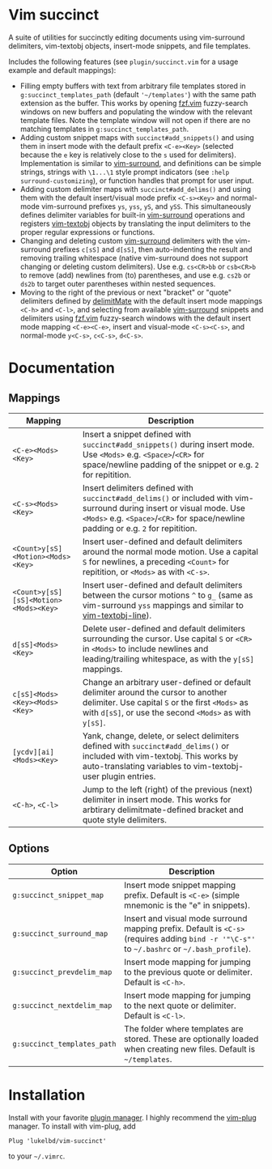 Vim succinct
============

A suite of utilities for succinctly editing documents using vim-surround delimiters,
vim-textobj objects, insert-mode snippets, and file templates.

Includes the following features (see `plugin/succinct.vim` for a usage example and
default mappings):

* Filling empty buffers with text from arbitrary file templates stored in
  `g:succinct_templates_path` (default `'~/templates'`) with the same path extension
  as the buffer. This works by opening [fzf.vim](https://github.com/junegunn/fzf.vim) fuzzy-search windows on new buffers and
  populating the window with the relevant template files. Note the template window will
  not open if there are no matching templates in `g:succinct_templates_path`.
* Adding custom snippet maps with `succinct#add_snippets()` and using them in insert
  mode with the default prefix `<C-e><Key>` (selected because the `e` key is relatively
  close to the `s` used for delimiters). Implementation is similar to [vim-surround](https://github.com/tpope/vim-surround),
  and definitions can be simple strings, strings with `\1...\1` style prompt indicators
  (see `:help surround-customizing`), or function handles that prompt for user input.
* Adding custom delimiter maps with `succinct#add_delims()` and using them with the
  default insert/visual mode prefix `<C-s><Key>` and normal-mode vim-surround prefixes
  `ys`, `yss`, `yS`, and `ySS`. This simultaneously defines delimiter variables for
  built-in [vim-surround](https://github.com/tpope/vim-surround) operations and registers [vim-textobj](https://github.com/kana/vim-textobj-user) objects by translating
  the input delimiters to the proper regular expressions or functions.
* Changing and deleting custom [vim-surround](https://github.com/tpope/vim-surround) delimiters with the vim-surround prefixes
  `c[sS]` and `d[sS]`, then auto-indenting the result and removing trailing whitespace
  (native vim-surround does not support changing or deleting custom delimiters). Use
  e.g. `cs<CR>bb` or `csb<CR>b` to remove (add) newlines from (to) parentheses, and use
  e.g. `cs2b` or `ds2b` to target outer parentheses within nested sequences.
* Moving to the right of the previous or next "bracket" or "quote" delimiters defined
  by [delimitMate](https://github.com/Raimondi/delimitMate) with the default insert mode mappings `<C-h>` and `<C-l>`, and
  selecting from available [vim-surround](https://github.com/tpope/vim-surround) snippets and delimiters using [fzf.vim](https://github.com/junegunn/fzf.vim)
  fuzzy-search windows with the default insert mode mapping `<C-e><C-e>`, insert and
  visual-mode `<C-s><C-s>`, and normal-mode `y<C-s>`, `c<C-s>`, `d<C-s>`.


Documentation
=============

Mappings
--------

| Mapping | Description |
| ---- | ---- |
| `<C-e><Mods><Key>` | Insert a snippet defined with `succinct#add_snippets()` during insert mode. Use `<Mods>` e.g. `<Space>`/`<CR>` for space/newline padding of the snippet or e.g. `2` for repitition. |
| `<C-s><Mods><Key>` | Insert delimiters defined with `succinct#add_delims()` or included with vim-surround during insert or visual mode. Use `<Mods>` e.g. `<Space>`/`<CR>` for space/newline padding or e.g. `2` for repitition. |
| `<Count>y[sS]<Motion><Mods><Key>` | Insert user-defined and default delimiters around the normal mode motion. Use a capital `S` for newlines, a preceding `<Count>` for repitition, or `<Mods>` as with `<C-s>`.
| `<Count>y[sS][sS]<Motion><Mods><Key>` | Insert user-defined and default delimiters between the cursor motions `^` to `g_` (same as vim-surround `yss` mappings and similar to [vim-textobj-line](https://github.com/kana/vim-textobj-line)). |
| `d[sS]<Mods><Key>` | Delete user-defined and default delimiters surrounding the cursor. Use capital `S` or `<CR>` in `<Mods>` to include newlines and leading/trailing whitespace, as with the `y[sS]` mappings. |
| `c[sS]<Mods><Key><Mods><Key>` | Change an arbitrary user-defined or default delimiter around the cursor to another delimiter. Use capital `S` or the first `<Mods>` as with `d[sS]`, or use the second `<Mods>` as with `y[sS]`. |
| `[ycdv][ai]<Mods><Key>` | Yank, change, delete, or select delimiters defined with `succinct#add_delims()` or included with vim-textobj. This works by auto-translating variables to vim-textobj-user plugin entries. |
| `<C-h>`, `<C-l>` | Jump to the left (right) of the previous (next) delimiter in insert mode. This works for arbtirary delimitmate-defined bracket and quote style delimiters. |

Options
-------

| Option | Description |
| ---- | ---- |
| `g:succinct_snippet_map` | Insert mode snippet mapping prefix. Default is `<C-e>` (simple mnemonic is the "e" in snippets). |
| `g:succinct_surround_map` | Insert and visual mode surround mapping prefix. Default is `<C-s>` (requires adding `bind -r '"\C-s"'` to `~/.bashrc` or `~/.bash_profile`). |
| `g:succinct_prevdelim_map` | Insert mode mapping for jumping to the previous quote or delimiter. Default is `<C-h>`. |
| `g:succinct_nextdelim_map` | Insert mode mapping for jumping to the next quote or delimiter. Default is `<C-l>`. |
| `g:succinct_templates_path` | The folder where templates are stored. These are optionally loaded when creating new files. Default is `~/templates`. |

Installation
============

Install with your favorite [plugin manager](https://vi.stackexchange.com/q/388/8084).
I highly recommend the [vim-plug](https://github.com/junegunn/vim-plug) manager.
To install with vim-plug, add
```
Plug 'lukelbd/vim-succinct'
```
to your `~/.vimrc`.
